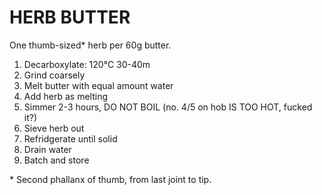 # HERB BUTTER

One thumb-sized* herb per 60g butter.

1. Decarboxylate: 120°C 30-40m
2. Grind coarsely
3. Melt butter with equal amount water
4. Add herb as melting
5. Simmer 2-3 hours, DO NOT BOIL (no. 4/5 on hob IS TOO HOT, fucked it?)
6. Sieve herb out
6. Refridgerate until solid
7. Drain water
8. Batch and store

\* Second phallanx of thumb, from last joint to tip.
